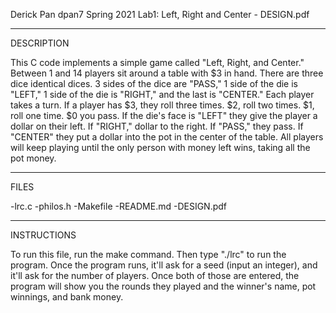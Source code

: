 Derick Pan
dpan7
Spring 2021
Lab1: Left, Right and Center - DESIGN.pdf

---------------------
DESCRIPTION

This C code implements a simple game called "Left, Right, and Center."
Between 1 and 14 players sit around a table with $3 in hand. There are three dice identical dices. 
3 sides of the dice are "PASS," 1 side of the die is "LEFT," 1 side of the die is "RIGHT," and the last is "CENTER." 
Each player takes a turn. If a player has $3, they roll three times. $2, roll two times. $1, roll one time. $0 you pass. 
If the die's face is "LEFT" they give the player a dollar on their left. If "RIGHT," dollar to the right. 
If "PASS," they pass. If "CENTER" they put a dollar into the pot in the center of the table. 
All players will keep playing until the only person with money left wins, taking all the pot money.

-------------------
FILES

-lrc.c
-philos.h
-Makefile
-README.md
-DESIGN.pdf



------------------
INSTRUCTIONS

To run this file, run the make command. Then type "./lrc" to run the program. 
Once the program runs, it'll ask for a seed (input an integer), and it'll ask for the number of players. 
Once both of those are entered, the program will show you the rounds they played and the winner's name, 
pot winnings, and bank money.

